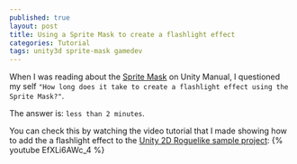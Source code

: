 ```yaml
---
published: true
layout: post
title: Using a Sprite Mask to create a flashlight effect
categories: Tutorial
tags: unity3d sprite-mask gamedev
---
```

When I was reading about the [Sprite Mask](https://docs.unity3d.com/Manual/class-SpriteMask.html) on Unity Manual, I questioned my self `"How long does it take to create a flashlight effect using the Sprite Mask?"`.

The answer is: `less than 2 minutes`. 

You can check this by watching the video tutorial that I made showing how to add the a flashlight effect to the [Unity 2D Roguelike sample project](https://assetstore.unity.com/packages/essentials/tutorial-projects/2d-roguelike-29825):
{% youtube EfXLi6AWc_4 %}

